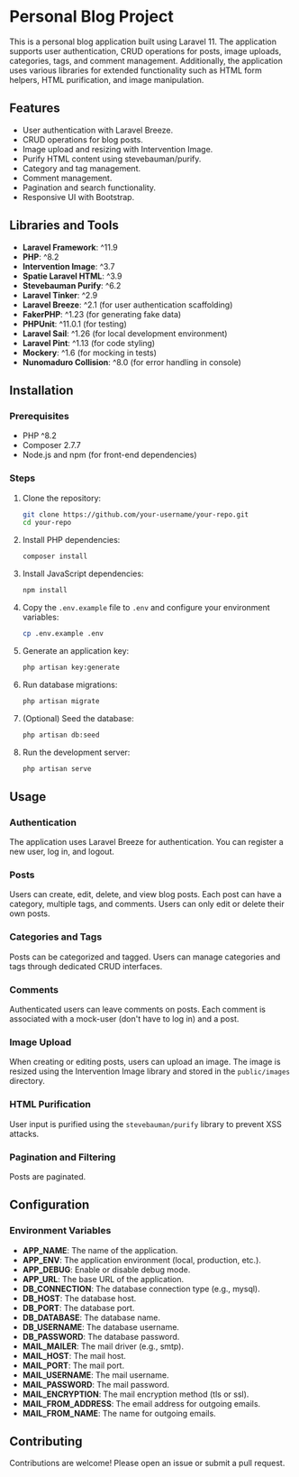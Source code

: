 # Personal Blog Project

This is a personal blog application built using Laravel 11. The application supports user authentication, CRUD operations for posts, image uploads, categories, tags, and comment management. Additionally, the application uses various libraries for extended functionality such as HTML form helpers, HTML purification, and image manipulation.

## Features

- User authentication with Laravel Breeze.
- CRUD operations for blog posts.
- Image upload and resizing with Intervention Image.
- Purify HTML content using stevebauman/purify.
- Category and tag management.
- Comment management.
- Pagination and search functionality.
- Responsive UI with Bootstrap.

## Libraries and Tools

- **Laravel Framework**: ^11.9
- **PHP**: ^8.2
- **Intervention Image**: ^3.7
- **Spatie Laravel HTML**: ^3.9
- **Stevebauman Purify**: ^6.2
- **Laravel Tinker**: ^2.9
- **Laravel Breeze**: ^2.1 (for user authentication scaffolding)
- **FakerPHP**: ^1.23 (for generating fake data)
- **PHPUnit**: ^11.0.1 (for testing)
- **Laravel Sail**: ^1.26 (for local development environment)
- **Laravel Pint**: ^1.13 (for code styling)
- **Mockery**: ^1.6 (for mocking in tests)
- **Nunomaduro Collision**: ^8.0 (for error handling in console)

## Installation

### Prerequisites

- PHP ^8.2
- Composer 2.7.7
- Node.js and npm (for front-end dependencies)

### Steps

1. Clone the repository:

    ```bash
    git clone https://github.com/your-username/your-repo.git
    cd your-repo
    ```

2. Install PHP dependencies:

    ```bash
    composer install
    ```

3. Install JavaScript dependencies:

    ```bash
    npm install
    ```

4. Copy the `.env.example` file to `.env` and configure your environment variables:

    ```bash
    cp .env.example .env
    ```

5. Generate an application key:

    ```bash
    php artisan key:generate
    ```

6. Run database migrations:

    ```bash
    php artisan migrate
    ```

7. (Optional) Seed the database:

    ```bash
    php artisan db:seed
    ```

8. Run the development server:

    ```bash
    php artisan serve
    ```

## Usage

### Authentication

The application uses Laravel Breeze for authentication. You can register a new user, log in, and logout.

### Posts

Users can create, edit, delete, and view blog posts. Each post can have a category, multiple tags, and comments. Users can only edit or delete their own posts.

### Categories and Tags

Posts can be categorized and tagged. Users can manage categories and tags through dedicated CRUD interfaces.

### Comments

Authenticated users can leave comments on posts. Each comment is associated with a mock-user (don't have to log in) and a post.

### Image Upload

When creating or editing posts, users can upload an image. The image is resized using the Intervention Image library and stored in the `public/images` directory.

### HTML Purification

User input is purified using the `stevebauman/purify` library to prevent XSS attacks.

### Pagination and Filtering

Posts are paginated.

## Configuration

### Environment Variables

- **APP_NAME**: The name of the application.
- **APP_ENV**: The application environment (local, production, etc.).
- **APP_DEBUG**: Enable or disable debug mode.
- **APP_URL**: The base URL of the application.
- **DB_CONNECTION**: The database connection type (e.g., mysql).
- **DB_HOST**: The database host.
- **DB_PORT**: The database port.
- **DB_DATABASE**: The database name.
- **DB_USERNAME**: The database username.
- **DB_PASSWORD**: The database password.
- **MAIL_MAILER**: The mail driver (e.g., smtp).
- **MAIL_HOST**: The mail host.
- **MAIL_PORT**: The mail port.
- **MAIL_USERNAME**: The mail username.
- **MAIL_PASSWORD**: The mail password.
- **MAIL_ENCRYPTION**: The mail encryption method (tls or ssl).
- **MAIL_FROM_ADDRESS**: The email address for outgoing emails.
- **MAIL_FROM_NAME**: The name for outgoing emails.

## Contributing

Contributions are welcome! Please open an issue or submit a pull request.

